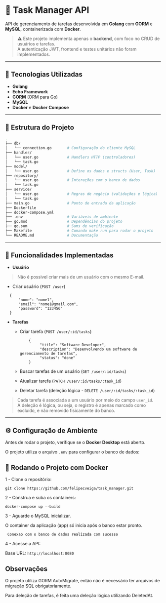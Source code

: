 # 🧩 Task Manager API

API de gerenciamento de tarefas desenvolvida em **Golang** com **GORM** e **MySQL**, containerizada com **Docker**.

> ⚠️ Este projeto implementa apenas o **backend**, com foco no CRUD de usuários e tarefas.  
> A autenticação JWT, frontend e testes unitários não foram implementados.

---

## 🚀 Tecnologias Utilizadas

- **Golang**
- **Echo Framework**
- **GORM** (ORM para Go)
- **MySQL**
- **Docker** e **Docker Compose**

---

## 📁 Estrutura do Projeto

```bash
.
├── db/
│   └── connection.go       # Configuração do cliente MySQL                 
├── handler/
│   └── user.go             # Handlers HTTP (controladores)
│   └── task.go
├── model/
│   └── user.go             # Define os dados e structs (User, Task)
├── repository/
│   └── user.go             # Interações com o banco de dados
│   └── task.go
├── service/
│   └── user.go             # Regras de negócio (validações e lógica)
│   └── task.go
├── main.go                 # Ponto de entrada da aplicação
├── Dockerfile
├── docker-compose.yml 
├── .env                    # Variáveis de ambiente
├── go.mod                  # Dependências do projeto
├── go.sum                  # Sums de verificação
├── Makefile                # Comando make run para rodar o projeto
└── README.md               # Documentação
```


---

## 🧠 Funcionalidades Implementadas

- **Usuário**
> Não é possivel criar mais de um usuário com o mesmo E-mail.
  - Criar usuário (`POST /user`)
  ```
    {
	    "nome": "nome1",
	    "email": "nome1@gmail.com",
	    "password": "123456"
    }

  ```

- **Tarefas**
  - Criar tarefa (`POST /user/:id/tasks`)
	```
		{
   			 "title": "Software Developer",
   			 "description": "Desenvolvendo um software de gerenciamento de tarefas", 
   			 "status": "done"
		}
	```

  - Buscar tarefas de um usuário (`GET /user/:id/tasks`)
  - Atualizar tarefa (`PATCH /user/:id/tasks/:task_id`)
  - Deletar tarefa (deleção lógica - `DELETE /user/:id/tasks/:task_id`)

> Cada tarefa é associada a um usuário por meio do campo `user_id`.  
> A deleção é lógica, ou seja, o registro é apenas marcado como excluído, e não removido fisicamente do banco.

---

## ⚙️ Configuração de Ambiente

Antes de rodar o projeto, verifique se o **Docker Desktop** está aberto.

O projeto utiliza o arquivo `.env` para configurar o banco de dados:


## 🐳 Rodando o Projeto com Docker

1 - Clone o repositório:

``` git clone https://github.com/felipecveiga/task_manager.git ```

2 - Construa e suba os containers:

```docker-compose up --build```

3 - Aguarde o MySQL inicializar.

O container da aplicação (app) só inicia após o banco estar pronto.

``` Conexao com o banco de dados realizada com sucesso```

4 - Acesse a API:

Base URL: ```http://localhost:8080 ```

## Observações

O projeto utiliza GORM AutoMigrate, então não é necessário ter arquivos de migração SQL obrigatoriamente.

Para deleção de tarefas, é feita uma deleção lógica utilizando DeletedAt.
